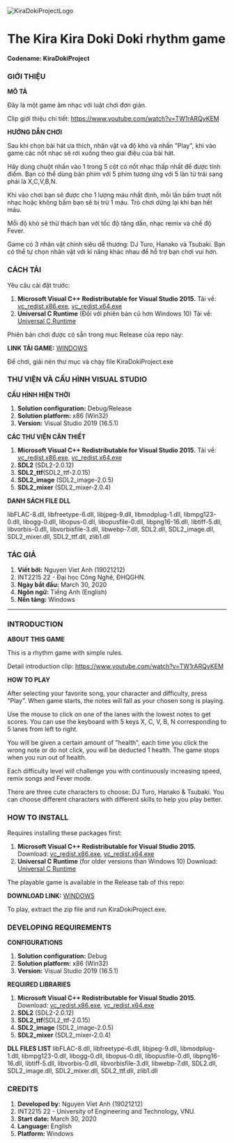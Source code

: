 ![KiraDokiProjectLogo](https://raw.githubusercontent.com/vakoyomi/KiraDokiProject/master/Source/resources/logo.png?token=AOTKXBXKNTR4FA7OCXJOOSC6VHQSO)
# The Kira Kira Doki Doki rhythm game 
**Codename: KiraDokiProject**

### GIỚI THIỆU


**MÔ TẢ**

Đây là một game âm nhạc với luật chơi đơn giản.

Clip giới thiệu chi tiết: https://www.youtube.com/watch?v=TW1rARQyKEM


**HƯỚNG DẪN CHƠI**

Sau khi chọn bài hát ưa thích, nhân vật và độ khó và nhấn "Play",
khi vào game các nốt nhạc sẽ rơi xuống theo giai điệu của bài hát.

Hãy dùng chuột nhấn vào 1 trong 5 cột có nốt nhạc thấp nhất để được tính điểm.
Bạn có thể dùng bàn phím với 5 phím tương ứng với 5 làn từ trái sang phải là X,C,V,B,N.

Khi vào chơi bạn sẽ được cho 1 lượng máu nhất định, mỗi lần bấm trượt nốt nhạc hoặc không bấm bạn sẽ bị trừ 1 máu. 
Trò chơi dừng lại khi bạn hết máu.

Mỗi độ khó sẽ thử thách bạn với tốc độ tăng dần, nhạc remix và chế độ Fever.

Game có 3 nhân vật chính siêu dễ thương: DJ Turo, Hanako và Tsubaki.
Bạn có thể tự chọn nhân vật với kĩ năng khác nhau để hỗ trợ bạn chơi vui hơn.


### CÁCH TẢI

Yêu câu cài đặt trước:
1. **Microsoft Visual C++ Redistributable for Visual Studio 2015.**
Tải về: [vc_redist.x86.exe](https://aka.ms/vs/16/release/vc_redist.x86.exe), [vc_redist.x64.exe](https://aka.ms/vs/16/release/vc_redist.x64.exe)
1. **Universal C Runtime** (Đối với phiên bản cũ hơn Windows 10) Tải về: [Universal C Runtime](https://support.microsoft.com/en-us/help/2999226/update-for-universal-c-runtime-in-windows)

Phiên bản chơi được có sẵn trong mục Release của repo này:

**LINK TẢI GAME:**     [WINDOWS](https://github.com/vakoyomi/KiraDokiProject/releases)

Để chơi, giải nén thư mục và chạy file KiraDokiProject.exe


### THƯ VIỆN VÀ CẤU HÌNH VISUAL STUDIO

**CẤU HÌNH HIỆN THỜI**

1. **Solution configuration:** Debug/Release
1. **Solution platform:** x86 (Win32)
1. **Version:** Visual Studio 2019 (16.5.1)

**CÁC THƯ VIỆN CÂN THIẾT**

1. **Microsoft Visual C++ Redistributable for Visual Studio 2015.**
Tải về: [vc_redist.x86.exe](https://aka.ms/vs/16/release/vc_redist.x86.exe), [vc_redist.x64.exe](https://aka.ms/vs/16/release/vc_redist.x64.exe)
1. **SDL2** (SDL2-2.0.12)
1. **SDL2_ttf**(SDL2_ttf-2.0.15)
1. **SDL2_image** (SDL2_image-2.0.5)
1. **SDL2_mixer** (SDL2_mixer-2.0.4)

**DANH SÁCH FILE DLL**

libFLAC-8.dll, libfreetype-6.dll, libjpeg-9.dll, libmodplug-1.dll, libmpg123-0.dll, libogg-0.dll, libopus-0.dll, libopusfile-0.dll, libpng16-16.dll, libtiff-5.dll, libvorbis-0.dll, libvorbisfile-3.dll, libwebp-7.dll, SDL2.dll, SDL2_image.dll, SDL2_mixer.dll, SDL2_ttf.dll, zlib1.dll

### TÁC GIẢ
1. **Viết bởi:** Nguyen Viet Anh (19021212)
1. INT2215 22 - Đại học Công Nghê, ĐHQGHN.
1. **Ngày bắt đầu:** March 30, 2020
1. **Ngôn ngữ:** Tiếng Anh (English)
1. **Nền tảng:** Windows

-----

### INTRODUCTION

**ABOUT THIS GAME**

This is a rhythm game with simple rules.

Detail introduction clip: https://www.youtube.com/watch?v=TW1rARQyKEM

**HOW TO PLAY**

After selecting your favorite song, your character and difficulty, press "Play".
When game starts, the notes will fall as your chosen song is playing.

Use the mouse to click on one of the lanes with the lowest notes to get scores.
You can use the keyboard with 5 keys X, C, V, B, N corresponding to 5 lanes from left to right.

You will be given a certain amount of "health", each time you click the wrong note or do not click, you will be deducted 1 health. The game stops when you run out of health.

Each difficulty level will challenge you with continuously increasing speed, remix songs and Fever mode.

There are three cute characters to choose: DJ Turo, Hanako & Tsubaki.
You can choose different characters with different skills to help you play better.

### HOW TO INSTALL

Requires installing these packages first:
1. **Microsoft Visual C++ Redistributable for Visual Studio 2015.**
Download: [vc_redist.x86.exe](https://aka.ms/vs/16/release/vc_redist.x86.exe), [vc_redist.x64.exe](https://aka.ms/vs/16/release/vc_redist.x64.exe)
1. **Universal C Runtime** (for older versions than Windows 10) Download: [Universal C Runtime](https://support.microsoft.com/en-us/help/2999226/update-for-universal-c-runtime-in-windows)

The playable game is available in the Release tab of this repo:

**DOWNLOAD LINK:**     [WINDOWS](https://github.com/vakoyomi/KiraDokiProject/releases)

To play, extract the zip file and run KiraDokiProject.exe.

### DEVELOPING REQUIREMENTS

**CONFIGURATIONS**

1. **Solution configuration:** Debug
1. **Solution platform:** x86 (Win32)
1. **Version:** Visual Studio 2019 (16.5.1)

**REQUIRED LIBRARIES**

1. **Microsoft Visual C++ Redistributable for Visual Studio 2015.**
Download: [vc_redist.x86.exe](https://aka.ms/vs/16/release/vc_redist.x86.exe), [vc_redist.x64.exe](https://aka.ms/vs/16/release/vc_redist.x64.exe)
1. **SDL2** (SDL2-2.0.12)
1. **SDL2_ttf**(SDL2_ttf-2.0.15)
1. **SDL2_image** (SDL2_image-2.0.5)
1. **SDL2_mixer** (SDL2_mixer-2.0.4)

**DLL FILES LIST**
libFLAC-8.dll, libfreetype-6.dll, libjpeg-9.dll, libmodplug-1.dll, libmpg123-0.dll, libogg-0.dll, libopus-0.dll, libopusfile-0.dll, libpng16-16.dll, libtiff-5.dll, libvorbis-0.dll, libvorbisfile-3.dll, libwebp-7.dll, SDL2.dll, SDL2_image.dll, SDL2_mixer.dll, SDL2_ttf.dll, zlib1.dll

### CREDITS
1. **Developed by:** Nguyen Viet Anh (19021212)
1. INT2215 22 - University of Engineering and Technology, VNU.
1. **Start date:** March 30, 2020
1. **Language:** English
1. **Platform:** Windows
